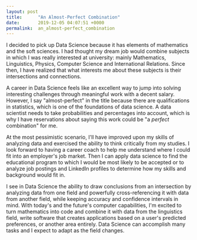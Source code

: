 ```yaml
---
layout: post
title:      "An Almost-Perfect Combination"
date:       2019-12-05 04:07:51 +0000
permalink:  an_almost-perfect_combination
---
```



I decided to pick up Data Science because it has elements of mathematics and the soft sciences.  I had thought my dream job would combine subjects in which I was really interested at university: mainly Mathematics, Linguistics, Physics, Computer Science and International Relations.  Since then, I have realized that what interests me about these subjects is their intersections and connections.

A career in Data Science feels like an excellent way to jump into solving interesting challenges through meaningful work with a decent salary.  However, I say "almost-perfect" in the title because there are qualifications in statistics, which is one of the foundations of data science.  A data scientist needs to take probabilities and percentages into account, which is why I have reservations about saying this work could be "a *perfect* combination" for me.

At the most pessimistic scenario, I'll have improved upon my skills of analyzing data and exercised the ability to think critically from my studies.  I look forward to having a career coach to help me understand where I could fit into an employer's job market.  Then I can apply data science to find the educational program to which I would be most likely to be accepted or to analyze job postings and LinkedIn profiles to determine how my skills and background would fit in.

I see in Data Science the ability to draw conclusions from an intersection by analyzing data from one field and powerfully cross-referencing it with data from another field, while keeping accuracy and confidence intervals in mind.  With today's and the future's computer capabilities, I'm excited to turn mathematics into code and combine it with data from the linguistics field, write software that creates applications based on a user's predicted preferences, or another area entirely.  Data Science can accomplish many tasks and I expect to adapt as the field changes.
